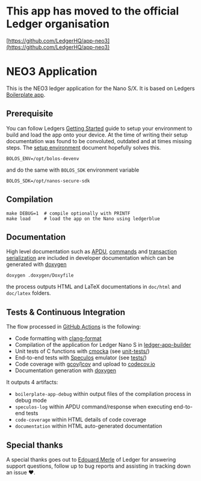 # This app has moved to the official Ledger organisation
[https://github.com/LedgerHQ/app-neo3](https://github.com/LedgerHQ/app-neo3)

# NEO3 Application

This is the NEO3 ledger application for the Nano S/X. It is based on Ledgers [Boilerplate app](https://github.com/LedgerHQ/app-boilerplate).

## Prerequisite

You can follow Ledgers [Getting Started](https://ledger.readthedocs.io/en/latest/userspace/introduction.html) guide to setup your environment to build and load the app onto your device. 
At the time of writing their setup documentation was found to be convoluted, outdated and at times missing steps. 
The [setup environment](./SETUP_ENVIRONMENT.md) document hopefully solves this. 
 

```
BOLOS_ENV=/opt/bolos-devenv
```

and do the same with `BOLOS_SDK` environment variable

```
BOLOS_SDK=/opt/nanos-secure-sdk
```

## Compilation

```
make DEBUG=1  # compile optionally with PRINTF
make load     # load the app on the Nano using ledgerblue
```

## Documentation

High level documentation such as [APDU](doc/APDU.md), [commands](doc/COMMANDS.md) and [transaction serialization](doc/TRANSACTION.md) are included in developer documentation which can be generated with [doxygen](https://www.doxygen.nl)

```
doxygen .doxygen/Doxyfile
```

the process outputs HTML and LaTeX documentations in `doc/html` and `doc/latex` folders.

## Tests & Continuous Integration

The flow processed in [GitHub Actions](https://github.com/features/actions) is the following:

- Code formatting with [clang-format](http://clang.llvm.org/docs/ClangFormat.html)
- Compilation of the application for Ledger Nano S in [ledger-app-builder](https://github.com/LedgerHQ/ledger-app-builder)
- Unit tests of C functions with [cmocka](https://cmocka.org/) (see [unit-tests/](unit-tests/))
- End-to-end tests with [Speculos](https://github.com/LedgerHQ/speculos) emulator (see [tests/](tests/))
- Code coverage with [gcov](https://gcc.gnu.org/onlinedocs/gcc/Gcov.html)/[lcov](http://ltp.sourceforge.net/coverage/lcov.php) and upload to [codecov.io](https://about.codecov.io)
- Documentation generation with [doxygen](https://www.doxygen.nl)

It outputs 4 artifacts:

- `boilerplate-app-debug` within output files of the compilation process in debug mode
- `speculos-log` within APDU command/response when executing end-to-end tests
- `code-coverage` within HTML details of code coverage
- `documentation` within HTML auto-generated documentation

## Special thanks

A special thanks goes out to [Edouard Merle](https://github.com/Saltari) of Ledger for answering support questions, follow up to bug reports and assisting in tracking down an issue :heart:.
